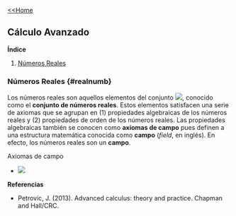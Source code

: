 [<<Home](https://francescoapg.github.io/mathbio/)

## Cálculo Avanzado

**Índice**

1. [Números Reales](#realnumb)

### Números Reales {#realnumb}

Los números reales son aquellos elementos del conjunto <img src="https://render.githubusercontent.com/render/math?math=%5Cmathbf%7BR%7D">, conocido como el **conjunto de números reales**. Estos elementos satisfacen una serie de axiomas que se agrupan en (1) propiedades algebraicas de los números reales y (2) propiedades de orden de los números reales. Las propiedades algebraicas también se conocen como **axiomas de campo** pues definen a una estructura matemática conocida como **campo** (_field_, en inglés). En efecto, los números reales son un **campo**.

Axiomas de campo

- <img src="https://render.githubusercontent.com/render/math?math=\large a,b">


**Referencias**

- Petrovic, J. (2013). Advanced calculus: theory and practice. Chapman and Hall/CRC.
